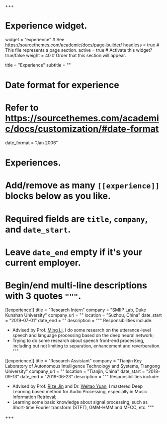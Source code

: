 +++
# Experience widget.
widget = "experience"  # See https://sourcethemes.com/academic/docs/page-builder/
headless = true  # This file represents a page section.
active = true  # Activate this widget? true/false
weight = 40  # Order that this section will appear.

title = "Experience"
subtitle = ""

# Date format for experience
#   Refer to https://sourcethemes.com/academic/docs/customization/#date-format
date_format = "Jan 2006"

# Experiences.
#   Add/remove as many `[[experience]]` blocks below as you like.
#   Required fields are `title`, `company`, and `date_start`.
#   Leave `date_end` empty if it's your current employer.
#   Begin/end multi-line descriptions with 3 quotes `"""`.
[[experience]]
  title = "Research Intern"
  company = "SMIIP Lab, Duke Kunshan University"
  company_url = ""
  location = "Suzhou, China"
  date_start = "2019-07-01"
  date_end = ""
  description = """
  Responsibilities include:
  
  * Advised by Prof. [Ming Li](https://scholars.duke.edu/person/MingLi/), I do some research on the utterance-level speech and language processing based on the deep neural network;
  * Trying to do some research about speech front-end processing, including but not limiting to separation, enhancement and reverberation.
  """

[[experience]]
  title = "Research Assistant"
  company = "Tianjin Key Laboratory of Autonomous Intelligence Technology and Systems, Tiangong University"
  company_url = ""
  location = "Tianjin, China"
  date_start = "2018-09-13"
  date_end = "2019-06-23"
  description = """
  Responsibilities include:
  
  * Advised by Prof. [Rize Jin](https://scholar.google.com/citations?user=pDJfVZcAAAAJ&hl=en) and Dr. [Weitao Yuan](https://www.researchgate.net/profile/Weitao_Yuan), I mastered Deep Learning based method for Audio Processing, especially in Music Information Retrieval;
  * Learning some basic knowledge about signal processing, such as Short-time Fourier transform (STFT), GMM-HMM and MFCC, etc.
  """

+++
